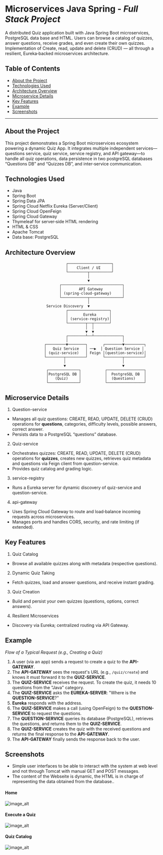 # Microservices Java Spring - _Full Stack Project_

A distributed Quiz application built with Java Spring Boot microservices, PostgreSQL data base and HTML. Users can browse a catalog of quizzes, answer questions, receive grades, and even create their own quizzes. Implementation of Create, read, update and delete (CRUD) — all through a resilient, Eureka‑backed microservices architecture.

## Table of Contents

- [About the Project](#about-the-project)
- [Technologies Used](#technologies-used)
- [Architecture Overview](#architecture-overview)
- [Microservice Details](#microservice-details)
- [Key Features](#key-features)
- [Example](#example)
- [Screenshots](#screenshots)

---

## About the Project

This project demonstrates a Spring Boot microservices ecosystem powering a dynamic Quiz App. It integrates multiple independent services—questions service, quiz service, service registry, and API gateway—to handle all quiz operations, data persistence in two postgreSQL databases “Questions DB” and “Quizzes DB”, and inter‑service communication.

## Technologies Used
- Java
- Spring Boot
- Spring Data JPA
- Spring Cloud Netflix Eureka (Server/Client)
- Spring Cloud OpenFeign
- Spring Cloud Gateway
- Thymeleaf for server‑side HTML rendering
- HTML & CSS
- Apache Tomcat
- Data base: PostgreSQL


## Architecture Overview
```plaintext
                            ┌────────────────────┐
                            │    Client / UI     │
                            └─────────┬──────────┘
                                      │
                                      ▼
                         ┌────────────────────────────┐
                         │        API Gateway         │
                         │ (spring-cloud-gateway)     │
                         └────────────┬───────────────┘
                                      │        
                   Service Discovery  ▼        
                            ┌───────────────────┐
                            │       Eureka      │
                            │ (service-registry)│
                            └────────┬──┬───────┘
                                     │  │
                                     ▼  ▼
                            ┌────────┴──┴─────────────┐
                            │                         │
                  ┌─────────▼────────┐       ┌────────▼─────────┐
                  │   Quiz Service   │ ──▶  │ Question Service │
                  │ (quiz-service)   │ Feign │(question-service)│
                  └────────┬─────────┘       └────────┬─────────┘
                           │                          │
                           ▼                          ▼
                   ┌──────────────┐           ┌─────────────────┐
                   │PostgreSQL DB │           │  PostgreSQL DB  │
                   │   (Quiz)     │           │  (Questions)    │
                   └──────────────┘           └─────────────────┘

```

## Microservice Details

1. Question-service

- Manages all quiz questions: CREATE, READ, UPDATE, DELETE (CRUD) operations for **questions**, categories, difficulty levels, possible answers, correct answer.
- Persists data to a PostgreSQL “questions” database.

2. Quiz-service

- Orchestrates quizzes: CREATE, READ, UPDATE, DELETE (CRUD) operations for **quizzes**, creates new quizzes, retrieves quiz metadata and questions via Feign client from question-service.
- Provides quiz catalog and grading logic.

3. service-registry

- Runs a Eureka server for dynamic discovery of quiz-service and question-service.

4. api-gateway

- Uses Spring Cloud Gateway to route and load‑balance incoming requests across microservices.
- Manages ports and handles CORS, security, and rate limiting (if extended).

## Key Features

1. Quiz Catalog
- Browse all available quizzes along with metadata (respective questions).

2. Dynamic Quiz Taking
- Fetch quizzes, load and answer questions, and receive instant grading.

3. Quiz Creation
- Build and persist your own quizzes (questions, options, correct answers).

4. Resilient Microservices
- Discovery via Eureka; centralized routing via API Gateway.

## Example

_Flow of a Typical Request (e.g., Creating a Quiz)_

1.  A user (via an app) sends a request to create a quiz to the **API-GATEWAY**.
2.  The **API-GATEWAY** sees the request's URL (e.g., `/quiz/create`) and knows it must forward it to the **QUIZ-SERVICE**.
3.  The **QUIZ-SERVICE** receives the request. To create the quiz, it needs 10 questions from the "Java" category.
4.  The **QUIZ-SERVICE** asks the **EUREKA-SERVER**: "Where is the **QUESTION-SERVICE**?"
5.  **Eureka** responds with the address.
6.  The **QUIZ-SERVICE** makes a call (using OpenFeign) to the **QUESTION-SERVICE** to request the questions.
7.  The **QUESTION-SERVICE** queries its database (PostgreSQL), retrieves the questions, and returns them to the **QUIZ-SERVICE**.
8.  The **QUIZ-SERVICE** creates the quiz with the received questions and returns the final response to the **API-GATEWAY**.
9.  The **API-GATEWAY** finally sends the response back to the user.

## Screenshots

- Simple user interfaces to be able to interact with the system at web level and not through Tomcat with manual GET and POST messages.
- The content of the Webseite is dynamic, the HTML is in charge of representing the data obtained from the database..

#### Home
![image_alt](https://github.com/jorgepiconjr/spring-quiz-microservices/blob/master/documentation/Home.png)

#### Execute a Quiz 
![image_alt](https://github.com/jorgepiconjr/spring-quiz-microservices/blob/master/documentation/ExecuteRandomQuiz.png)

#### Quiz Catalog
![image_alt](https://github.com/jorgepiconjr/spring-quiz-microservices/blob/master/documentation/QuizCatalog.png)


